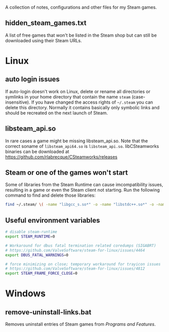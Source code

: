 A collection of notes, configurations and other files for my Steam games.


hidden_steam_games.txt
----------------------
A list of free games that won't be listed in the Steam shop but can still be downloaded
using their Steam URLs.


Linux
=====

auto login issues
-----------------
If auto-login doesn't work on Linux, delete or rename all directories or symlinks in your home directory
that contain the name `steam` (case-insensitive). If you have changed the access rights of `~/.steam` you
can delete this directory. Normally it contains basically only symbolic links and should be recreated
on the next launch of Steam.

libsteam_api.so
---------------
In rare cases a game might be missing libsteam_api.so.
Note that the correct soname of `libsteam_api64.so` is `libsteam_api.so`.
libCSteamworks binaries can be downloaded at https://github.com/rlabrecque/CSteamworks/releases

Steam or one of the games won't start
-------------------------------------
Some of libraries from the Steam Runtime can cause imcompatibility issues, resulting in a game or even the Steam client not starting.
Run the following command to find and delete those libraries:
``` sh
find ~/.steam/ \( -name "libgcc_s.so*" -o -name "libstdc++.so*" -o -name "libxcb.so*" -o -name "libgpg-error.so*" \) -print -delete
```

Useful environment variables
----------------------------
``` sh
# disable steam-runtime
export STEAM_RUNTIME=0

# Workaround for dbus fatal termination related coredumps (SIGABRT)
# https://github.com/ValveSoftware/steam-for-linux/issues/4464
export DBUS_FATAL_WARNINGS=0

# force minimizing on close; temporary workaround for trayicon issues
# https://github.com/ValveSoftware/steam-for-linux/issues/4812
export STEAM_FRAME_FORCE_CLOSE=0
```


Windows
=======

remove-uninstall-links.bat
--------------------------
Removes uninstall entries of Steam games from _Programs and Features_.

